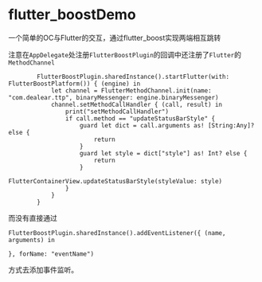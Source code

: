 # flutter_boostDemo
一个简单的OC与Flutter的交互，通过flutter_boost实现两端相互跳转

注意在`AppDelegate`处注册`FlutterBoostPlugin`的回调中还注册了`Flutter`的`MethodChannel`
```
        FlutterBoostPlugin.sharedInstance().startFlutter(with: FlutterBoostPlatform()) { (engine) in
            let channel = FlutterMethodChannel.init(name: "com.dealear.ttp", binaryMessenger: engine.binaryMessenger)
            channel.setMethodCallHandler { (call, result) in
                print("setMethodCallHandler")
                if call.method == "updateStatusBarStyle" {
                    guard let dict = call.arguments as! [String:Any]? else {
                        return
                    }
                    guard let style = dict["style"] as! Int? else {
                        return
                    }
                    FlutterContainerView.updateStatusBarStyle(styleValue: style)
                }
            }
        }
```

而没有直接通过
```
FlutterBoostPlugin.sharedInstance().addEventListener({ (name, arguments) in
            
}, forName: "eventName")
```
方式去添加事件监听。
